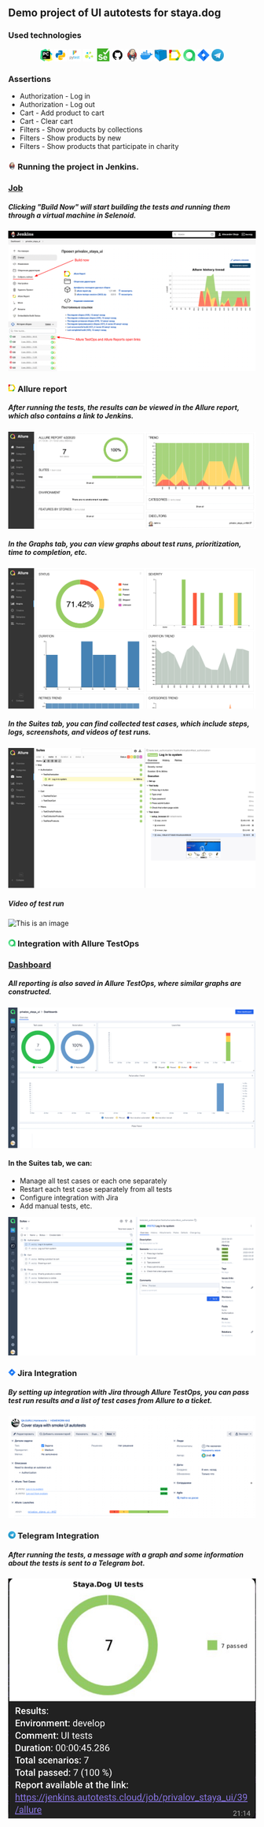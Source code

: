 ## Demo project of UI autotests for staya.dog

<!-- Technologies -->

### Used technologies
<p  align="center">
  <code><img width="5%" title="Pycharm" src="images/logo_stacks/pycharm.png"></code>
  <code><img width="5%" title="Python" src="images/logo_stacks/python.png"></code>
  <code><img width="5%" title="Pytest" src="images/logo_stacks/pytest.png"></code>
  <code><img width="5%" title="Selene" src="images/logo_stacks/selene.png"></code>
  <code><img width="5%" title="Selenium" src="images/logo_stacks/selenium.png"></code>
  <code><img width="5%" title="GitHub" src="images/logo_stacks/github.png"></code>
  <code><img width="5%" title="Jenkins" src="images/logo_stacks/jenkins.png"></code>
  <code><img width="5%" title="Docker" src="images/logo_stacks/docker.png"></code>
  <code><img width="5%" title="Selenoid" src="images/logo_stacks/selenoid.png"></code>
  <code><img width="5%" title="Allure Report" src="images/logo_stacks/allure_report.png"></code>
  <code><img width="5%" title="Allure TestOps" src="images/logo_stacks/allure_testops.png"></code>
  <code><img width="5%" title="Jira" src="images/logo_stacks/jira.png"></code>
  <code><img width="5%" title="Telegram" src="images/logo_stacks/tg.png"></code>
</p>


<!-- Test cases -->

### Assertions
* Authorization - Log in
* Authorization - Log out
* Cart - Add product to cart
* Cart - Clear cart
* Filters - Show products by collections
* Filters - Show products by new
* Filters - Show products that participate in charity


<!-- Jenkins -->

### <img width="3%" title="Jenkins" src="images/logo_stacks/jenkins.png"> Running the project in Jenkins.

### [Job](https://jenkins.autotests.cloud/job/privalov_staya_ui/)

##### Clicking "Build Now" will start building the tests and running them through a virtual machine in Selenoid.
![This is an image](images/screenshots/jenkins.png)


<!-- Allure report -->

### <img width="3%" title="Allure Report" src="images/logo_stacks/allure_report.png"> Allure report

##### After running the tests, the results can be viewed in the Allure report, which also contains a link to Jenkins.
![This is an image](images/screenshots/allure_dashboard.png)

##### In the Graphs tab, you can view graphs about test runs, prioritization, time to completion, etc.
![This is an image](images/screenshots/allure_graphs.png)

##### In the Suites tab, you can find collected test cases, which include steps, logs, screenshots, and videos of test runs.
![This is an image](images/screenshots/allure_suites.png)

##### Video of test run
![This is an image](images/screenshots/tests_ui.gif)


<!-- Allure TestOps -->

### <img width="3%" title="Allure TestOps" src="images/logo_stacks/allure_testops.png"> Integration with Allure TestOps

### [Dashboard](https://allure.autotests.cloud/project/2113/dashboards)

##### All reporting is also saved in Allure TestOps, where similar graphs are constructed.
![This is an image](images/screenshots/allure_testops_dashboard.png)

#### In the Suites tab, we can:
* Manage all test cases or each one separately
* Restart each test case separately from all tests
* Configure integration with Jira
* Add manual tests, etc.

![This is an image](images/screenshots/allure_testops_suites.png)


<!-- Jira -->

### <img width="3%" title="Jira" src="images/logo_stacks/jira.png"> Jira Integration
##### By setting up integration with Jira through Allure TestOps, you can pass test run results and a list of test cases from Allure to a ticket.

![This is an image](images/screenshots/jira.png)


<!-- Telegram -->

### <img width="3%" title="Telegram" src="images/logo_stacks/tg.png"> Telegram Integration
##### After running the tests, a message with a graph and some information about the tests is sent to a Telegram bot.

![This is an image](images/screenshots/tg_bot.png)

